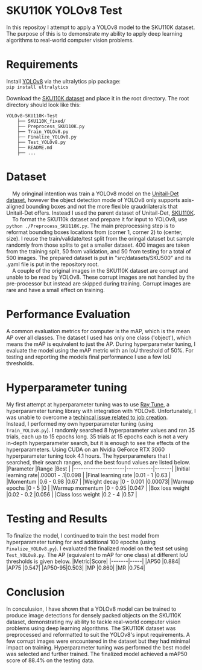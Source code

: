 # SKU110K YOLOv8 Test #
In this repositoy I attempt to apply a YOLOv8 model to the SKU110K dataset. The purpose of this is to demonstrate my ability to apply deep learning algorithms to real-world computer vision problems.

# Requirements #
Install [YOLOv8](https://github.com/ultralytics/ultralytics) via the ultralytics pip package:  
`pip install ultralytics`  

Download the [SKU110K dataset](https://github.com/eg4000/SKU110K_CVPR19 ) and place it in the root directory. The root directory should look like this:  
```
YOLOv8-SKU110K-Test  
    ├── SKU110K_fixed/
    ├── Preprocess_SKU110K.py
    ├── Train_YOLOv8.py
    ├── Finalize_YOLOv8.py
    ├── Test_YOLOv8.py
    ├── README.md  
    ├── ...
```

# Dataset #
&nbsp;&nbsp;&nbsp;&nbsp;My oringinal intention was train a YOLOv8 model on the [Unitail-Det dataset](https://unitedretail.github.io/Unitail-Det/), however the object detection mode of YOLOv8 only supports axis-aligned bounding boxes and not the more flexible qraudrilaterals that Unitail-Det offers. Instead I used the parent dataset of Unitail-Det, [SKU110K](https://github.com/eg4000/SKU110K_CVPR19 ).  
&nbsp;&nbsp;&nbsp;&nbsp;To format the SKU110k dataset and prepare it for input to YOLOv8, use `python ./Preprocess_SKU110K.py`. The main preprocessing step is to reformat bounding boxes locations from (corner 1, corner 2) to (center, size). I reuse the train/validate/test split from the oringal dataset but sample randomly from those splits to get a smaller dataset. 400 images are taken from the training split, 50 from validation, and 50 from testing for a total of 500 images. The prepared dataset is put in "src/datasets/SKU500" and its .yaml file is put in the repository root.  
&nbsp;&nbsp;&nbsp;&nbsp;A couple of the original images in the SKU110K dataset are corrupt and unable to be read by YOLOv8. These corrupt images are not handled by the pre-processor but instead are skipped during training. Corrupt images are rare and have a small effect on training.

# Performance Evaluation #
A common evaluation metrics for computer is the mAP, which is the mean AP over all classes. The dataset I used has only one class ('object'), which means the mAP is equivalent to just the AP. During hyperparameter tuning, I evaluate the model using the mAP metric with an IoU threshold of 50%. For testing and reporting the models final performance I use a few IoU thresholds.

# Hyperparameter tuning #
My first attempt at hyperparameter tuning was to use [Ray Tune](https://docs.ray.io/en/latest/tune/index.html), a hyperparameter tuning library with integration with YOLOv8. Unfortunately, I was unable to overcome a [techincal issue related to job creation](https://github.com/ray-project/ray/issues/21994).  
Instead, I performed my own hyperparameter tuning \(using `Train_YOLOv8.py`\). I randomly searched 8 hyperparameter values and ran 35 trials, each up to 15 epochs long. 35 trials at 15 epochs each is not a very in-depth hyperparameter search, but it is enough to see the effects of the hyperparameters. Using CUDA on an Nvidia GeForce RTX 3060 hyperparameter tuning took 4.1 hours. The hyperparameters that I searched, their search ranges, and the best found values are listed below.  
|Parameter            |Range      |Best   |
|---------------------|-----------|-------|
|Initial learning rate|.00001 - .1|0.098  |
|Final learning rate  |0.01 - 1   |0.63   |
|Momentum             |0.6 - 0.98 |0.67   |
|Weight decay         |0 - 0.001  |0.00073|
|Warmup epochs        |0 - 5      |0      |
|Warmup momentum      |0 - 0.95   |0.047  |
|Box loss weight      |0.02 - 0.2 |0.056  |
|Class loss weight    |0.2 - 4    |0.57   |

# Testing and Results #
To finalize the model, I continued to train the best model from hyperparameter tuning for and additional 100 epochs \(using `Finalize_YOLOv8.py`\). I evaluated the finalized model on the test set using `Test_YOLOv8.py`. The AP (equivalent to mAP for one class) at different IoU thresholds is given below. 
|Metric|Score|
|-------|-----|
|AP50   |0.884|
|AP75   |0.547|
|AP50-95|0.503|
|MP     |0.860|
|MR     |0.754|

# Conclusion #
In conculusion, I have shown that a YOLOv8 model can be trained to produce image detections for densely packed objects on the SKU110K dataset, demonstrating my ability to tackle real-world computer vision problems using deep learning algorithms. The SKU110K dataset was preprocessed and reformatted to suit the YOLOv8's input requirements. A few corrupt images were encountered in the dataset but they had minimal impact on training. Hyperparameter tuning was performed the best model was selected and further trained. The finalized model achieved a mAP50 score of 88.4% on the testing data.

